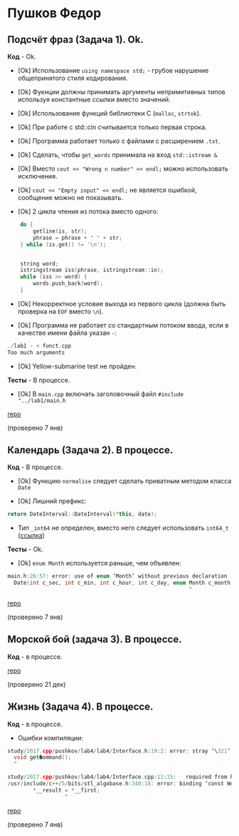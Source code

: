 # Пушков Федор

## Подсчёт фраз (Задача 1). Ok.

**Код** - Ok.

- [Ok] Использование `using namespace std;` - грубое нарушение общепринятого стиля кодирования.

- [Ok] Фукнции должны принимать аргументы непримитивных типов используя константные ссылки вместо значений.

- [Ok] Использование функций библиотеки C (`malloc`, `strtok`).

- [Ok] При работе с std::cin считывается только первая строка.

- [Ok] Программа работает только с файлами с расширением `.txt`.

- [Ok] Сделать, чтобы `get_words` принимала на вход `std::istream &`

- [Ok] Вместо `cout << "Wrong n number" << endl;` можно использовать исключения.

- [Ok] `cout << "Empty input" << endl;` не является ошибкой, сообщение можно не показывать.

- [Ok] 2 цикла чтения из потока вместо одного:
```C++
    do {
        getline(is, str);
        phrase = phrase + " " + str;
    } while (is.get() != '\n');


    string word;
    istringstream iss(phrase, istringstream::in);
    while (iss >> word) {
        words.push_back(word);
    }
```

- [Ok] Некорректное условие выхода из первого цикла
(должна быть проверка на `EOF` вместо `\n`).

- [Ok] Программа не работает со стандартным потоком ввода, если в качестве имени файла указан `-`:
```C++
./lab1 - < funct.cpp
Too much arguments
```

- [Ok] Yellow-submarine test не пройден.

**Тесты** - В процессе.

- [Ok] В `main.cpp` включать заголовочный файл `#include "../lab1/main.h`

[repo](https://bitbucket.org/pushkov_oop/lab1)

(проверено 7 янв)

## Календарь (Задача 2). В процессе.

**Код** - В процессе.

- [Ok] Функцию `normalise` следует сделать приватным методом класса `Date`

- [Ok] Лишний префикс:

```C++
return DateInterval::DateInterval(*this, date);
```

- Тип `_int64` не определен, вместо него следует использовать `int64_t` ([ссылка](http://en.cppreference.com/w/cpp/types/integer))

**Тесты** - Ok.

- [Ok] `enum Month` используется раньше, чем объявлен:
```C++
main.h:26:57: error: use of enum ‘Month’ without previous declaration
  Date(int c_sec, int c_min, int c_hour, int c_day, enum Month c_month, int c_year);
                                                         ^
```

[repo](https://bitbucket.org/pushkov_oop/lab2)

(проверено 7 янв)

## Морской бой (задача 3). В процессе.

**Код** - в процессе.

[repo](https://bitbucket.org/pushkov_oop/lab3)

(проверено 21 дек)

## Жизнь (Задача 4). В процессе.

**Код** - в процессе.

- Ошибки компиляции:
```C++
study/2017.cpp/pushkov/lab4/lab4/Interface.h:19:2: error: stray ‘\321’ in program
  void get�ommand();
  ^

study/2017.cpp/pushkov/lab4/lab4/Interface.cpp:11:15:   required from here
/usr/include/c++/5/bits/stl_algobase.h:340:18: error: binding ‘const World’ to reference of type ‘World&’ discards qualifiers
        *__result = *__first;   
                  ^
```

[repo](https://bitbucket.org/pushkov_oop/lab4)

(проверено 7 янв)
